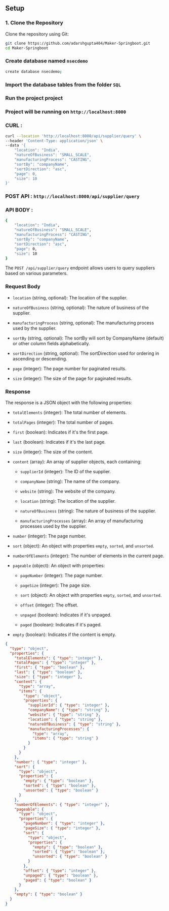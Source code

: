 ## Setup

### 1. Clone the Repository

Clone the repository using Git:

```bash
git clone https://github.com/adarshgupta404/Maker-Springboot.git
cd Maker-Springboot
```
### Create database named `nsecdemo`
```bash 
create database nsecdemo;
```

### Import the database tables from the folder `SQL`

### Run the project project

### Project will be running on `http://localhost:8000`


### CURL : 
```bash
curl --location 'http://localhost:8000/api/supplier/query' \
--header 'Content-Type: application/json' \
--data '{
    "location": "India",
    "natureOfBusiness": "SMALL_SCALE",
    "manufacturingProcess": "CASTING",
    "sortBy": "companyName",
    "sortDirection": "asc",
    "page": 0,
    "size": 10
}'
```

### POST API : `http://localhost:8000/api/supplier/query`

### API BODY :

```bash
{
    "location": "India",
    "natureOfBusiness": "SMALL_SCALE",
    "manufacturingProcess": "CASTING",
    "sortBy": "companyName",
    "sortDirection": "asc",
    "page": 0,
    "size": 10
}
```

The `POST /api/supplier/query` endpoint allows users to query suppliers based on various parameters.

### Request Body

- `location` (string, optional): The location of the supplier.

- `natureOfBusiness` (string, optional): The nature of business of the supplier.

- `manufacturingProcess` (string, optional): The manufacturing process used by the supplier.

- `sortBy` (string, optional): The sortBy will sort by CompanyName (default) or other column fields alphabetically.

- `sortDirection` (string, optional): The sortDirection used for ordering in ascending or descending.

- `page` (integer): The page number for paginated results.

- `size` (integer): The size of the page for paginated results.

### Response

The response is a JSON object with the following properties:

- `totalElements` (integer): The total number of elements.

- `totalPages` (integer): The total number of pages.

- `first` (boolean): Indicates if it's the first page.

- `last` (boolean): Indicates if it's the last page.

- `size` (integer): The size of the content.

- `content` (array): An array of supplier objects, each containing:

  - `supplierId` (integer): The ID of the supplier.

  - `companyName` (string): The name of the company.

  - `website` (string): The website of the company.

  - `location` (string): The location of the supplier.

  - `natureOfBusiness` (string): The nature of business of the supplier.

  - `manufacturingProcesses` (array): An array of manufacturing processes used by the supplier.

- `number` (integer): The page number.

- `sort` (object): An object with properties `empty`, `sorted`, and `unsorted`.

- `numberOfElements` (integer): The number of elements in the current page.

- `pageable` (object): An object with properties:

  - `pageNumber` (integer): The page number.

  - `pageSize` (integer): The page size.

  - `sort` (object): An object with properties `empty`, `sorted`, and `unsorted`.

  - `offset` (integer): The offset.

  - `unpaged` (boolean): Indicates if it's unpaged.

  - `paged` (boolean): Indicates if it's paged.

- `empty` (boolean): Indicates if the content is empty.

```json
{
  "type": "object",
  "properties": {
    "totalElements": { "type": "integer" },
    "totalPages": { "type": "integer" },
    "first": { "type": "boolean" },
    "last": { "type": "boolean" },
    "size": { "type": "integer" },
    "content": {
      "type": "array",
      "items": {
        "type": "object",
        "properties": {
          "supplierId": { "type": "integer" },
          "companyName": { "type": "string" },
          "website": { "type": "string" },
          "location": { "type": "string" },
          "natureOfBusiness": { "type": "string" },
          "manufacturingProcesses": {
            "type": "array",
            "items": { "type": "string" }
          }
        }
      }
    },
    "number": { "type": "integer" },
    "sort": {
      "type": "object",
      "properties": {
        "empty": { "type": "boolean" },
        "sorted": { "type": "boolean" },
        "unsorted": { "type": "boolean" }
      }
    },
    "numberOfElements": { "type": "integer" },
    "pageable": {
      "type": "object",
      "properties": {
        "pageNumber": { "type": "integer" },
        "pageSize": { "type": "integer" },
        "sort": {
          "type": "object",
          "properties": {
            "empty": { "type": "boolean" },
            "sorted": { "type": "boolean" },
            "unsorted": { "type": "boolean" }
          }
        },
        "offset": { "type": "integer" },
        "unpaged": { "type": "boolean" },
        "paged": { "type": "boolean" }
      }
    },
    "empty": { "type": "boolean" }
  }
}
```
